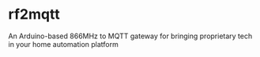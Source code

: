 # rf2mqtt
An Arduino-based 866MHz to MQTT gateway for bringing proprietary tech in your home automation platform
